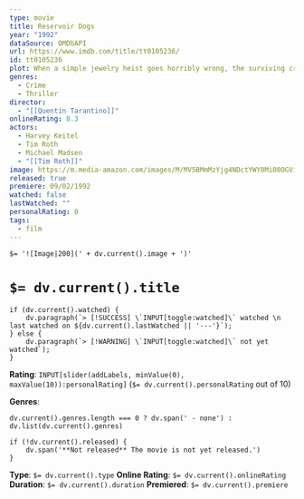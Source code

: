 ```yaml
---
type: movie
title: Reservoir Dogs
year: "1992"
dataSource: OMDbAPI
url: https://www.imdb.com/title/tt0105236/
id: tt0105236
plot: When a simple jewelry heist goes horribly wrong, the surviving criminals begin to suspect that one of them is a police informant.
genres:
  - Crime
  - Thriller
director:
  - "[[Quentin Tarantino]]"
onlineRating: 8.3
actors:
  - Harvey Keitel
  - Tim Roth
  - Michael Madsen
  - "[[Tim Roth]]"
image: https://m.media-amazon.com/images/M/MV5BMmMzYjg4NDctYWY0Mi00OGViLWIzMTMtYWNlZGY5ZDJmYjk3XkEyXkFqcGc@._V1_SX300.jpg
released: true
premiere: 09/02/1992
watched: false
lastWatched: ""
personalRating: 0
tags:
  - film
---
```


`$= '![Image|200](' + dv.current().image + ')'`

# `$= dv.current().title`

```dataviewjs
if (dv.current().watched) {
	dv.paragraph(`> [!SUCCESS] \`INPUT[toggle:watched]\` watched \n last watched on ${dv.current().lastWatched || '---'}`);
} else {
	dv.paragraph(`> [!WARNING] \`INPUT[toggle:watched]\` not yet watched`);
}
```

**Rating**:  `INPUT[slider(addLabels, minValue(0), maxValue(10)):personalRating]` (`$= dv.current().personalRating` out of 10)

**Genres**:
```dataviewjs
dv.current().genres.length === 0 ? dv.span(' - none') : dv.list(dv.current().genres)
```

```dataviewjs
if (!dv.current().released) {
	dv.span('**Not released** The movie is not yet released.')
}
```

**Type**: `$= dv.current().type`
**Online Rating**: `$= dv.current().onlineRating`
**Duration**:  `$= dv.current().duration`
**Premiered**: `$= dv.current().premiere`